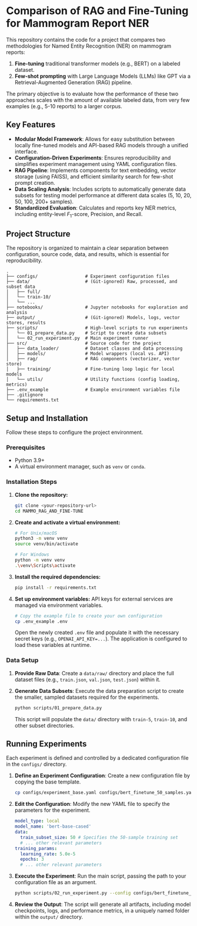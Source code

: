# Comparison of RAG and Fine-Tuning for Mammogram Report NER

This repository contains the code for a project that compares two methodologies for Named Entity Recognition (NER) on mammogram reports:
1.  **Fine-tuning** traditional transformer models (e.g., BERT) on a labeled dataset.
2.  **Few-shot prompting** with Large Language Models (LLMs) like GPT via a Retrieval-Augmented Generation (RAG) pipeline.

The primary objective is to evaluate how the performance of these two approaches scales with the amount of available labeled data, from very few examples (e.g., 5-10 reports) to a larger corpus.

## Key Features

- **Modular Model Framework**: Allows for easy substitution between locally fine-tuned models and API-based RAG models through a unified interface.
- **Configuration-Driven Experiments**: Ensures reproducibility and simplifies experiment management using YAML configuration files.
- **RAG Pipeline**: Implements components for text embedding, vector storage (using FAISS), and efficient similarity search for few-shot prompt creation.
- **Data Scaling Analysis**: Includes scripts to automatically generate data subsets for testing model performance at different data scales (5, 10, 20, 50, 100, 200+ samples).
- **Standardized Evaluation**: Calculates and reports key NER metrics, including entity-level $F_1$-score, Precision, and Recall.

## Project Structure

The repository is organized to maintain a clear separation between configuration, source code, data, and results, which is essential for reproducibility.

```
.
├── configs/                  # Experiment configuration files
├── data/                     # (Git-ignored) Raw, processed, and subset data
│   ├── full/
│   └── train-10/
│   └── ...
├── notebooks/                # Jupyter notebooks for exploration and analysis
├── output/                   # (Git-ignored) Models, logs, vector stores, results
├── scripts/                  # High-level scripts to run experiments
│   └── 01_prepare_data.py    # Script to create data subsets
│   └── 02_run_experiment.py  # Main experiment runner
├── src/                      # Source code for the project
│   ├── data_loader/          # Dataset classes and data processing
│   ├── models/               # Model wrappers (local vs. API)
│   ├── rag/                  # RAG components (vectorizer, vector store)
│   ├── training/             # Fine-tuning loop logic for local models
│   └── utils/                # Utility functions (config loading, metrics)
├── .env_example              # Example environment variables file
├── .gitignore
└── requirements.txt
```

## Setup and Installation

Follow these steps to configure the project environment.

### Prerequisites

- Python 3.9+
- A virtual environment manager, such as `venv` or `conda`.

### Installation Steps

1.  **Clone the repository:**
    ```bash
    git clone <your-repository-url>
    cd MAMMO_RAG_AND_FINE-TUNE
    ```

2.  **Create and activate a virtual environment:**
    ```bash
    # For Unix/macOS
    python3 -m venv venv
    source venv/bin/activate

    # For Windows
    python -m venv venv
    .\venv\Scripts\activate
    ```

3.  **Install the required dependencies:**
    ```bash
    pip install -r requirements.txt
    ```

4.  **Set up environment variables:**
    API keys for external services are managed via environment variables.
    ```bash
    # Copy the example file to create your own configuration
    cp .env_example .env
    ```
    Open the newly created `.env` file and populate it with the necessary secret keys (e.g., `OPENAI_API_KEY=...`). The application is configured to load these variables at runtime.

### Data Setup

1.  **Provide Raw Data**: Create a `data/raw/` directory and place the full dataset files (e.g., `train.json`, `val.json`, `test.json`) within it.

2.  **Generate Data Subsets**: Execute the data preparation script to create the smaller, sampled datasets required for the experiments.
    ```bash
    python scripts/01_prepare_data.py
    ```
    This script will populate the `data/` directory with `train-5`, `train-10`, and other subset directories.

## Running Experiments

Each experiment is defined and controlled by a dedicated configuration file in the `configs/` directory.

1.  **Define an Experiment Configuration**: Create a new configuration file by copying the base template.
    ```bash
    cp configs/experiment_base.yaml configs/bert_finetune_50_samples.yaml
    ```

2.  **Edit the Configuration**: Modify the new YAML file to specify the parameters for the experiment.
    ```yaml
    model_type: local
    model_name: 'bert-base-cased'
    data:
      train_subset_size: 50 # Specifies the 50-sample training set
      # ... other relevant parameters
    training_params:
      learning_rate: 5.0e-5
      epochs: 3
      # ... other relevant parameters
    ```

3.  **Execute the Experiment**: Run the main script, passing the path to your configuration file as an argument.
    ```bash
    python scripts/02_run_experiment.py --config configs/bert_finetune_50_samples.yaml
    ```

4.  **Review the Output**: The script will generate all artifacts, including model checkpoints, logs, and performance metrics, in a uniquely named folder within the `output/` directory.